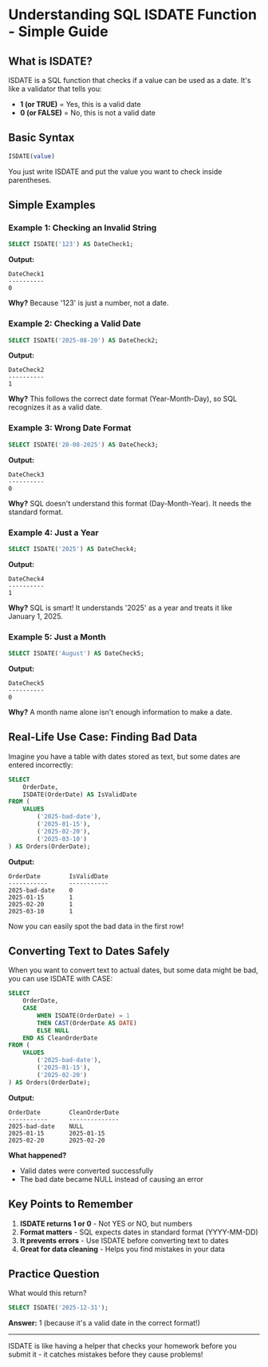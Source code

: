 # Understanding SQL ISDATE Function - Simple Guide

## What is ISDATE?

ISDATE is a SQL function that checks if a value can be used as a date. It's like a validator that tells you:
- **1 (or TRUE)** = Yes, this is a valid date
- **0 (or FALSE)** = No, this is not a valid date

## Basic Syntax

```sql
ISDATE(value)
```

You just write ISDATE and put the value you want to check inside parentheses.

## Simple Examples

### Example 1: Checking an Invalid String
```sql
SELECT ISDATE('123') AS DateCheck1;
```
**Output:**
```
DateCheck1
----------
0
```
**Why?** Because '123' is just a number, not a date.

### Example 2: Checking a Valid Date
```sql
SELECT ISDATE('2025-08-20') AS DateCheck2;
```
**Output:**
```
DateCheck2
----------
1
```
**Why?** This follows the correct date format (Year-Month-Day), so SQL recognizes it as a valid date.

### Example 3: Wrong Date Format
```sql
SELECT ISDATE('20-08-2025') AS DateCheck3;
```
**Output:**
```
DateCheck3
----------
0
```
**Why?** SQL doesn't understand this format (Day-Month-Year). It needs the standard format.

### Example 4: Just a Year
```sql
SELECT ISDATE('2025') AS DateCheck4;
```
**Output:**
```
DateCheck4
----------
1
```
**Why?** SQL is smart! It understands '2025' as a year and treats it like January 1, 2025.

### Example 5: Just a Month
```sql
SELECT ISDATE('August') AS DateCheck5;
```
**Output:**
```
DateCheck5
----------
0
```
**Why?** A month name alone isn't enough information to make a date.

## Real-Life Use Case: Finding Bad Data

Imagine you have a table with dates stored as text, but some dates are entered incorrectly:

```sql
SELECT 
    OrderDate,
    ISDATE(OrderDate) AS IsValidDate
FROM (
    VALUES 
        ('2025-bad-date'),
        ('2025-01-15'),
        ('2025-02-20'),
        ('2025-03-10')
) AS Orders(OrderDate);
```

**Output:**
```
OrderDate        IsValidDate
-----------      -----------
2025-bad-date    0
2025-01-15       1
2025-02-20       1
2025-03-10       1
```

Now you can easily spot the bad data in the first row!

## Converting Text to Dates Safely

When you want to convert text to actual dates, but some data might be bad, you can use ISDATE with CASE:

```sql
SELECT 
    OrderDate,
    CASE 
        WHEN ISDATE(OrderDate) = 1 
        THEN CAST(OrderDate AS DATE)
        ELSE NULL
    END AS CleanOrderDate
FROM (
    VALUES 
        ('2025-bad-date'),
        ('2025-01-15'),
        ('2025-02-20')
) AS Orders(OrderDate);
```

**Output:**
```
OrderDate        CleanOrderDate
-----------      --------------
2025-bad-date    NULL
2025-01-15       2025-01-15
2025-02-20       2025-02-20
```

**What happened?** 
- Valid dates were converted successfully
- The bad date became NULL instead of causing an error

## Key Points to Remember

1. **ISDATE returns 1 or 0** - Not YES or NO, but numbers
2. **Format matters** - SQL expects dates in standard format (YYYY-MM-DD)
3. **It prevents errors** - Use ISDATE before converting text to dates
4. **Great for data cleaning** - Helps you find mistakes in your data

## Practice Question

What would this return?
```sql
SELECT ISDATE('2025-12-31');
```

**Answer:** 1 (because it's a valid date in the correct format!)

---

ISDATE is like having a helper that checks your homework before you submit it - it catches mistakes before they cause problems!
